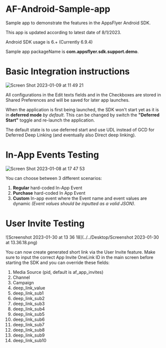 # AF-Android-Sample-app
Sample app to demonstrate the features in the AppsFlyer Android SDK.

This app is updated according to latest date of 8/1/2023.

Android SDK usage is 6.+ (Currently 6.9.4)

Sample app packageName is **com.appsflyer.sdk.support.demo**.


# Basic Integration instructions


![Screen Shot 2023-01-09 at 11 49 21](https://user-images.githubusercontent.com/87754256/211280710-44d57be6-55bf-49a5-9697-8ca4a421d0f6.png)

All configurations in the Edit texts fields and in the Checkboxes are stored in Shared Preferences and will be saved for later app launches.

When the application is first being launched, the SDK won't start yet as it is in **deferred mode** *by default*.
This can be changed by switch the **"Deferred Start"** toggle and re-launch the application.

The default state is to use deferred start and use UDL instead of GCD for Deferred Deep Linking (and eventually also Direct deep linking).


# In-App Events Testing

![Screen Shot 2023-01-08 at 17 47 53](https://user-images.githubusercontent.com/87754256/211205960-fcb40b52-c27b-4234-a5d5-cad1e3fcca00.png)

You can choose between 3 different scenarios:
1. **Regular** hard-coded In-App Event
2. **Purchase** hard-coded In App Event
3. **Custom** In-app event where the Event name and event values are dynamic *(Event values should be inputted as a valid JSON)*.

# User Invite Testing

![Screenshot 2023-01-30 at 13 36 18](../../Desktop/Screenshot 2023-01-30 at 13.36.18.png)

You can now create generated short link via the User Invite feature. Make sure to input the correct App Invite OneLink ID in the main screen before starting the SDK and you can override these fields:
1. Media Source (pid, default is af_app_invites)
2. Channel
3. Campaign
4. deep_link_value
5. deep_link_sub1
6. deep_link_sub2
7. deep_link_sub3
8. deep_link_sub4
9. deep_link_sub5
10. deep_link_sub6
11. deep_link_sub7
12. deep_link_sub8
13. deep_link_sub9
14. deep_link_sub10


